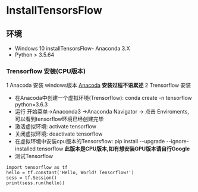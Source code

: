 # InstallTensorsFlow
## 环境
- Windows 10
installTensorsFlow- Anaconda 3.X
- Python > 3.5.64

### Trensorflow 安装(CPU版本)
1 Anacoda 安装 windows版本 [Anacoda](https://www.anaconda.com/download/) **安装过程不语累述**
2 Trensorflow 安装
  - 在Anacoda中创建一个虚拟环境(Trensorflow): conda create -n tensorflow python=3.6.3
  - 运行 开始菜单->Anaconda3 ->Anaconda Navigator -> 点击 Enviroments, 可以看到tensorflow环境已经创建完毕
  - 激活虚拟环境: activate tensorflow
  - 关闭虚拟环境: deactivate tensorflow
  - 在虚拟环境中安装cpu版本的Tensorsflow: pip install --upgrade --ignore-installed tensorflow
  **此版本是CPU版本,如有想安装GPU版本请自行Google**
  - 测试Tensorflow
   ``` 
  import tensorflow as tf
  hello = tf.constant('Hello, World! Tensorflow!')
  sess = tf.Session()
  print(sess.run(hello))
   ``` 

